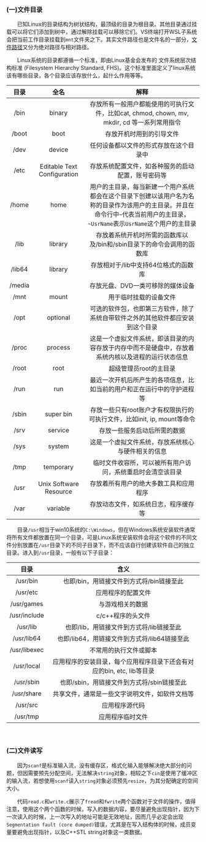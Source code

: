 ### (一)文件目录

　　已知Linux的目录结构为树状结构，最顶级的目录为根目录。其他目录通过挂载可以将它们添加到树中，通过解除挂载可以移除它们。VS终端打开WSL子系统会把当前工作目录挂载到`mnt`文件夹之下。其实文件路径也是文件名的一部分，[文件路径](https://www.runoob.com/linux/linux-file-content-manage.html)又分为绝对路径与相对路径。

　　Linux系统的目录都遵循一个标准，即由Linux基金会发布的 文件系统层次结构标准 (Filesystem Hierarchy Standard, FHS)。这个标准里面定义了linux系统该有哪些目录，各个目录应该存放什么，起什么作用等等。

|  目录  |            全名             |                             解释                             |
| :----: | :-------------------------: | :----------------------------------------------------------: |
|  /bin  |           binary            | 存放所有一般用户都能使用的可执行文件，比如cat, chmod, chown, mv, mkdir, cd 等一系列常用指令 |
| /boot  |            boot             |                   存放开机时用到的引导文件                   |
|  /dev  |           device            |            任何设备都以文件的形式存放在这个目录中            |
|  /etc  | Editable Text Configuration |      存放系统配置文件，如各种服务的启动配置，账号密码等      |
| /home  |            home             | 用户的主目录，每当新建一个用户系统都会在这个目录下创建以该用户名为名称的目录作为该用户的主目录。并且在命令行中`~`代表当前用户的主目录，`~UsrName`表示`UsrName`这个用户的主目录 |
|  /lib  |           library           | 存放着系统开机时所需的函数库以及/bin和/sbin目录下的命令会调用的函数库 |
| /lib64 |           library           |             存放相对于/lib中支持64位格式的函数库             |
| /media |                             |              存放光盘、DVD一类可移除的媒体设备               |
|  /mnt  |            mount            |                    用于临时挂载的设备文件                    |
|  /opt  |          optional           | 可选的软件包，也即第三方软件，除了系统自带软件之外的其他软件都应安装到这个目录 |
| /proc  |           process           | 这是一个虚拟文件系统，即该目录的内容存放于内存中而不是硬盘中，存放着系统内核以及进程的运行状态信息 |
| /root  |            root             |                    超级管理员root的主目录                    |
|  /run  |             run             | 最近一次开机后所产生的各项信息，比如当前的用户和正在运行中的守护进程等 |
| /sbin  |          super bin          | 存放一些只有root账户才有权限执行的可执行文件，比如init, ip, mount等命令 |
|  /srv  |           service           |                 存放一些服务启动后所需的数据                 |
|  /sys  |           system            |      这是一个虚拟文件系统，存放系统核心与硬件相关的信息      |
|  /tmp  |          temporary          |  临时文件收容所，可以被所有用户访问，系统重启时会清空该目录  |
|  /usr  |   Unix Software Resource    |            存放着所有用户的绝大多数工具和应用程序            |
|  /var  |          variable           |             存放动态文件，如系统日志，程序缓存等             |

　　目录`/usr`相当于win10系统的`C:\Windows`，但在Windows系统安装软件通常将所有文件都放置在同一个目录，可是Linux系统安装软件会将这个软件的不同文件分别放置在`/usr`目录下的不同子目录下，而不应该自行创建该软件自己的独立目录。进入到`/usr`目录，一般有以下子目录：

|     目录     |                             含义                             |
| :----------: | :----------------------------------------------------------: |
|   /usr/bin   |           也即/bin，用链接文件到方式将/bin链接至此           |
|   /usr/etc   |                      应用程序的配置文件                      |
|  /usr/games  |                       与游戏相关的数据                       |
| /usr/include |                      c/c++程序的头文件                       |
|   /usr/lib   |           也即/lib，用链接文件到方式将/lib链接至此           |
|  /usr/lib64  |         也即/lib64，用链接文件到方式将/lib64链接至此         |
| /usr/libexec |                    不常用的执行文件或脚本                    |
|  /usr/local  | 应用程序的安装目录，每个应用程序目录下还会有对应的bin, etc, lib等目录 |
|  /usr/sbin   |          也即/sbin，用链接文件到方式将/sbin链接至此          |
|  /usr/share  |        共享文件，通常是一些文字说明文件，如软件文档等        |
|   /usr/src   |                        应用程序源代码                        |
|   /usr/tmp   |                       应用程序临时文件                       |

　



### (二)文件读写

　　因为`scanf`是标准输入流，没有缓存区，格式化输入能够解决绝大部分的问题，但因需要预先分配空间，无法解决`string`对象，相较之下`cin`是使用了缓冲区的输入流，若想使用`scanf`读入`string`对象必须预先`resize`，为其分配确定的空间大小。

　　代码`read.c`和`write.c`展示了`fread`和`fwrite`两个函数对于文件的操作，值得注意，使用这个两个函数的时候，写入的数据内容，要尽量避免出现指针，因为下一次读入的时候，上一次写入的地址可能是无效地址，因而几乎必定会出现`Segmentation fault (core dumped)`错误，尤其是在写入结构体的时候，成员变量要避免出现指针，以及C++STL string对象这一类数据。







